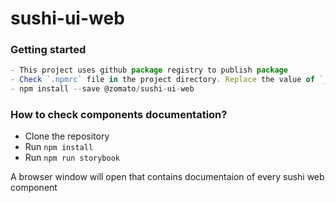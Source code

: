 # sushi-ui-web

### Getting started

```jsx
- This project uses github package registry to publish package
- Check `.npmrc` file in the project directory. Replace the value of `_authToken` with the github personal access token having `read:packages` permission enabled
- npm install --save @zomato/sushi-ui-web
```

### How to check components documentation?

- Clone the repository
- Run `npm install`
- Run `npm run storybook`

A browser window will open that contains documentaion of every sushi web component
